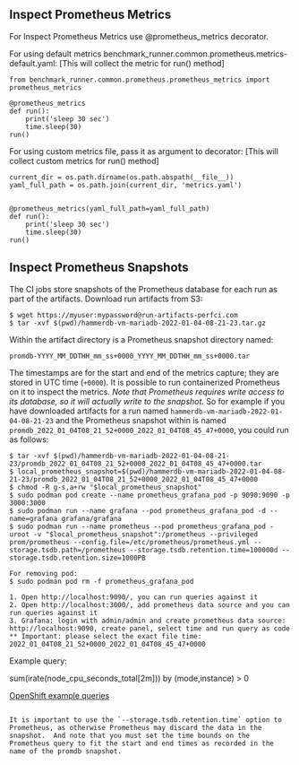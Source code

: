 
## Inspect Prometheus Metrics

For Inspect Prometheus Metrics use @prometheus_metrics decorator.

For using default metrics benchmark_runner.common.prometheus.metrics-default.yaml:
[This will collect the metric for run() method]
```
from benchmark_runner.common.prometheus.prometheus_metrics import prometheus_metrics

@prometheus_metrics
def run():
    print('sleep 30 sec')
    time.sleep(30)
run()
```

For using custom metrics file, pass it as argument to decorator:
[This will collect custom metrics for run() method]
```
current_dir = os.path.dirname(os.path.abspath(__file__))
yaml_full_path = os.path.join(current_dir, 'metrics.yaml')


@prometheus_metrics(yaml_full_path=yaml_full_path)
def run():
    print('sleep 30 sec')
    time.sleep(30)
run()
```

## Inspect Prometheus Snapshots

The CI jobs store snapshots of the Prometheus database for each run as part of the artifacts.
Download run artifacts from S3:
```
$ wget https://myuser:mypassword@run-artifacts-perfci.com
$ tar -xvf $(pwd)/hammerdb-vm-mariadb-2022-01-04-08-21-23.tar.gz

```
Within the artifact directory is a Prometheus snapshot directory named:

```
promdb-YYYY_MM_DDTHH_mm_ss+0000_YYYY_MM_DDTHH_mm_ss+0000.tar
```

The timestamps are for the start and end of the metrics capture; they
are stored in UTC time (`+0000`).  It is possible to run containerized
Prometheus on it to inspect the metrics.  *Note that Prometheus
requires write access to its database, so it will actually write to
the snapshot.* So for example if you have downloaded artifacts for a
run named `hammerdb-vm-mariadb-2022-01-04-08-21-23` and the Prometheus
snapshot within is named
`promdb_2022_01_04T08_21_52+0000_2022_01_04T08_45_47+0000`, you could run as follows:

```
$ tar -xvf $(pwd)/hammerdb-vm-mariadb-2022-01-04-08-21-23/promdb_2022_01_04T08_21_52+0000_2022_01_04T08_45_47+0000.tar
$ local_prometheus_snapshot=$(pwd)/hammerdb-vm-mariadb-2022-01-04-08-21-23/promdb_2022_01_04T08_21_52+0000_2022_01_04T08_45_47+0000
$ chmod -R g-s,a+rw "$local_prometheus_snapshot"
$ sudo podman pod create --name prometheus_grafana_pod -p 9090:9090 -p 3000:3000
$ sudo podman run --name grafana --pod prometheus_grafana_pod -d --name=grafana grafana/grafana
$ sudo podman run --name prometheus --pod prometheus_grafana_pod -uroot -v "$local_prometheus_snapshot":/prometheus --privileged prom/prometheus --config.file=/etc/prometheus/prometheus.yml --storage.tsdb.path=/prometheus --storage.tsdb.retention.time=100000d --storage.tsdb.retention.size=1000PB

For removing pod:
$ sudo podman pod rm -f prometheus_grafana_pod

1. Open http://localhost:9090/, you can run queries against it
2. Open http://localhost:3000/, add prometheus data source and you can run queries against it
3. Grafana: login with admin/admin and create prometheus data source: http://localhost:9090, create panel, select time and run query as code
** Important: please select the exact file time: 2022_01_04T08_21_52+0000_2022_01_04T08_45_47+0000

```
Example query:

sum(irate(node_cpu_seconds_total[2m])) by (mode,instance) > 0

[OpenShift example queries](https://github.com/redhat-performance/benchmark-runner/blob/main/benchmark_runner/common/prometheus/metrics-default.yaml)

```

It is important to use the `--storage.tsdb.retention.time` option to
Prometheus, as otherwise Prometheus may discard the data in the
snapshot.  And note that you must set the time bounds on the
Prometheus query to fit the start and end times as recorded in the
name of the promdb snapshot.
